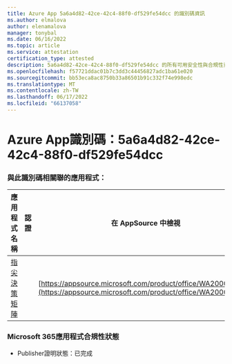 ```yaml
---
title: Azure App 5a6a4d82-42ce-42c4-88f0-df529fe54dcc 的識別碼資訊
ms.author: elmalova
author: elenamalova
manager: tonybal
ms.date: 06/16/2022
ms.topic: article
ms.service: attestation
certification_type: attested
description: 5a6a4d82-42ce-42c4-88f0-df529fe54dcc 的所有可用安全性與合規性資訊。
ms.openlocfilehash: f57721ddac01b7c3dd3c44456827adc1ba61e020
ms.sourcegitcommit: bb53eca8ac8750b33a86501b91c332f74e998edc
ms.translationtype: MT
ms.contentlocale: zh-TW
ms.lasthandoff: 06/17/2022
ms.locfileid: "66137058"
---
```

# <a name="azure-app-id-5a6a4d82-42ce-42c4-88f0-df529fe54dcc"></a>Azure App識別碼：5a6a4d82-42ce-42c4-88f0-df529fe54dcc


### <a name="apps-associated-with-this-id"></a>與此識別碼相關聯的應用程式：
| **應用程式名稱** | **認證** | **在 AppSource 中檢視** |
|--------------|---------------|-----------------------|
| [指尖決策矩陣](../forward/WA200004070.md) |  | [https://appsource.microsoft.com/product/office/WA200004070](https://appsource.microsoft.com/product/office/WA200004070) |

### <a name="microsoft-365-app-compliance-status"></a>Microsoft 365應用程式合規性狀態
- Publisher證明狀態：已完成

